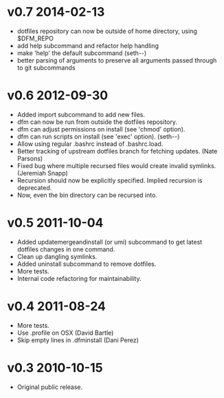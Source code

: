 # v0.7 2014-02-13

* dotfiles repository can now be outside of home directory, using $DFM_REPO
* add help subcommand and refactor help handling
* make 'help' the default subcommand (seth--)
* better parsing of arguments to preserve all arguments passed through to git subcommands

# v0.6 2012-09-30

* Added import subcommand to add new files.
* dfm can now be run from outside the dotfiles repository.
* dfm can adjust permissions on install (see 'chmod' option).
* dfm can run scripts on install (see 'exec' option). (seth--)
* Allow using regular .bashrc instead of .bashrc.load.
* Better tracking of upstream dotfiles branch for fetching updates. (Nate Parsons)
* Fixed bug where multiple recursed files would create invalid symlinks. (Jeremiah Snapp)
* Recursion should now be explicitly specified.  Implied recursion is deprecated.
* Now, even the bin directory can be recursed into.

# v0.5 2011-10-04

* Added updatemergeandinstall (or umi) subcommand to get latest dotfiles
  changes in one command.
* Clean up dangling symlinks.
* Added uninstall subcommand to remove dotfiles.
* More tests.
* Internal code refactoring for maintainability.

# v0.4 2011-08-24

* More tests.
* Use .profile on OSX (David Bartle)
* Skip empty lines in .dfminstall (Dani Perez)

# v0.3 2010-10-15

* Original public release.

